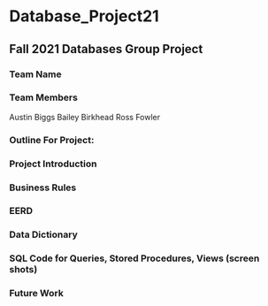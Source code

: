 # Database_Project21
## Fall 2021 Databases Group Project
### Team Name
### Team Members
Austin Biggs
Bailey Birkhead
Ross Fowler
### Outline For Project:
### Project Introduction
### Business Rules
### EERD
### Data Dictionary
### SQL Code for Queries, Stored Procedures, Views (screen shots)
### Future Work
